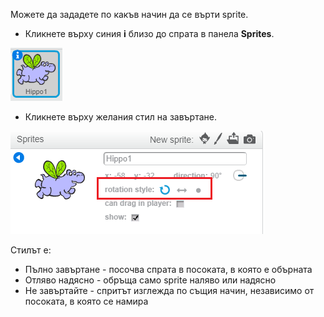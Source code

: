 Можете да зададете по какъв начин да се върти sprite.

- Кликнете върху синия **i** близо до спрата в панела **Sprites**.

![Кликнете върху i](images/click-i.png)

- Кликнете върху желания стил на завъртане.

![Различен стил на ротация](images/rotation-style.png)

Стилът е:

- Пълно завъртане - посочва спрата в посоката, в която е обърната
- Отляво надясно - обръща само sprite наляво или надясно
- Не завъртайте - спритът изглежда по същия начин, независимо от посоката, в която се намира
